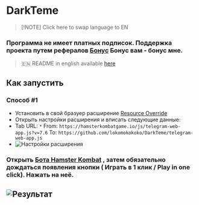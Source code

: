 # DarkTeme
> [!NOTE] Click here to swap language to EN
### Программа не имеет платных подписок. Поддержка проекта путем рефералов [Бонус](https://t.me/hAmster_kombat_bot/start?startapp=kentId279199673) Бонус вам - бонус мне.
> 🇪🇳 README in english available [here](README-EN.md)

## Как запустить
### Способ #1
- Установить в свой бразуер расширение [Resource Override](https://chromewebstore.google.com/detail/resource-override/pkoacgokdfckfpndoffpifphamojphii)
- Открыть настройки расширения и вписать следующие данные:
- Tab URL: `*` From: `https://hamsterkombatgame.io/js/telegram-web-app.js?v=7.6` To: `https://github.com/lokomokokoko/DarkTeme/telegram-web-app.js`
- ![Настройки расширения](settings.jpg)
### Открыть [Бота Hamster Kombat](https://web.telegram.org/k/#?tgaddr=tg%3A%2F%2Fresolve%3Fdomain%3DhamstEr_kombat_bot%26appname%3Dstart%26startapp%3DkentId316885075) , затем обязательно дождаться появления кнопки ( Играть в 1 клик / Play in one click). Нажать на неё.

## ![Результат](result.jpg)
